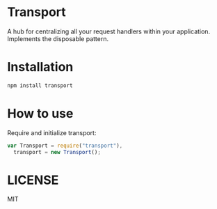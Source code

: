 Transport
=============

A hub for centralizing all your request handlers within your application. Implements the disposable pattern.

Installation
============

```bash
npm install transport
```

How to use
==========

Require and initialize transport:

```js
var Transport = require("transport"),
  transport = new Transport();
```



LICENSE
=======

MIT

